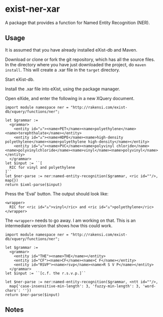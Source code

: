 # exist-ner-xar

A package that provides a function for Named Entity Recognition (NER).

## Usage

It is assumed that you have already installed eXist-db and Maven.

Download or clone or fork the git repository, which has all the source files.
In the directory where you have just downloaded the project, do `maven install`. 
This will create a .xar file in the `target` directory.

Start eXist-db.

Install the .xar file into eXist, using the package manager.

Open eXide, and enter the following in a new XQuery document.

```
import module namespace ner = "http://rakensi.com/exist-db/xquery/functions/ner";

let $grammar :=
  <grammar>
    <entity id="♳"><name>PET</name><name>polyethylene</name><name>terephthalate</name></entity>
    <entity id="♴"><name>HDPE</name><name>high-density polyethylene</name><name>polyethylene high-density</name></entity>
    <entity id="♵"><name>PVC</name><name>polyvinyl chloride</name><name>polyvinylchloride</name><name>vinyl</name><name>polyvinyl</name></entity>
  </grammar>
let $input := ``[
  RIC for vinyl and polyethylene
]``
let $ner-parse := ner:named-entity-recognition($grammar, <ric id=""/>, map{})
return $ixml-parse($input)
```

Press the 'Eval' button. The output should look like:

```
<wrapper>
  RIC for <ric id="♵">vinyl</ric> and <ric id="♳">polyethylene</ric>
</wrapper>
```

The `<wrapper>` needs to go away. I am working on that. This is an intermediate version that shows how this could work.

```
import module namespace ner = "http://rakensi.com/exist-db/xquery/functions/ner";

let $grammar :=
  <grammar>
    <entity id="THE"><name>THE</name></entity>
    <entity id="CF"><name>CF</name><name>C F</name></entity>
    <entity id="RSVP"><name>rsvp</name><name>R S V P</name></entity>
  </grammar>
let $input := ``[c.f. the r.s.v.p.]``

let $ner-parse := ner:named-entity-recognition($grammar, <ntt id=""/>,
  map{'case-insensitive-min-length': 3, 'fuzzy-min-length': 3, 'word-chars': ''})
return $ner-parse($input)
```

## Notes

